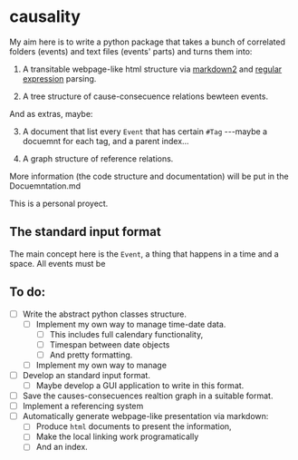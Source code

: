 # causality

My aim here is to write a python package that takes a bunch of correlated folders (events) and text files (events' parts) and turns them into:

1. A transitable webpage-like html structure via [markdown2](https://github.com/trentm/python-markdown2) and [regular expression](https://github.com/python/cpython/blob/master/Lib/re.py) parsing.

2. A tree structure of cause-consecuence relations bewteen events.

And as extras, maybe:

3. A document that list every `Event` that has certain `#Tag` ---maybe a docuemnt for each tag, and a parent index...

4. A graph structure of reference relations.

More information (the code structure and documentation) will be put in the Docuemntation.md

This is a personal proyect. 

## The standard input format

The main concept here is the `Event`, a thing that happens in a time and a space. All events must be 


## To do:

- [ ] Write the abstract python classes structure.
    - [ ] Implement my own way to manage time-date data.
        - [ ] This includes full calendary functionality,
        - [ ] Timespan between date objects
        - [ ] And pretty formatting.
    - [ ] Implement my own way to manage 
- [ ] Develop an standard input format.
    - [ ] Maybe develop a GUI application to write in this format.
- [ ] Save the causes-consecuences realtion graph in a suitable format.
- [ ] Implement a referencing system
- [ ] Automatically generate webpage-like presentation via markdown:
    - [ ] Produce `html` documents to present the information,
    - [ ] Make the local linking work programatically
    - [ ] And an index.
